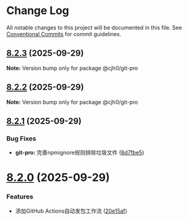 # Change Log

All notable changes to this project will be documented in this file.
See [Conventional Commits](https://conventionalcommits.org) for commit guidelines.

## [8.2.3](https://github.com/cjh-store/npm-store/compare/@cjh0/git-pro@8.2.2...@cjh0/git-pro@8.2.3) (2025-09-29)

**Note:** Version bump only for package @cjh0/git-pro





## [8.2.2](https://github.com/cjh-store/npm-store/compare/@cjh0/git-pro@8.2.1...@cjh0/git-pro@8.2.2) (2025-09-29)

**Note:** Version bump only for package @cjh0/git-pro





## [8.2.1](https://github.com/cjh-store/npm-store/compare/@cjh0/git-pro@8.2.0...@cjh0/git-pro@8.2.1) (2025-09-29)


### Bug Fixes

* **git-pro:** 完善npmignore规则排除垃圾文件 ([8d7fbe5](https://github.com/cjh-store/npm-store/commit/8d7fbe5013cef1e6254045b83e590590ba2bcb3a))





# [8.2.0](https://github.com/cjh-store/npm-store/compare/@cjh0/git-pro@7.0.0...@cjh0/git-pro@8.2.0) (2025-09-29)


### Features

* 添加GitHub Actions自动发包工作流 ([20e15af](https://github.com/cjh-store/npm-store/commit/20e15afc2e524fe8f3c8f4b2fc36403d6015204d))
